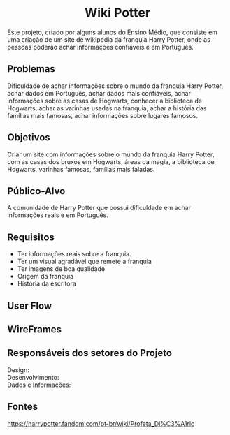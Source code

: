 <h1 align="center">Wiki Potter</h1>
Este projeto, criado por alguns alunos do Ensino Médio, que consiste em uma criação de um site de wikipedia da franquia Harry Potter, onde as pessoas poderão achar informações confiáveis e em Português.

## Problemas
Dificuldade de achar informações sobre o mundo da franquia Harry Potter, achar dados em Português, achar dados mais confiáveis, achar informações sobre as casas de Hogwarts, conhecer a biblioteca de Hogwarts, achar as varinhas usadas na franquia, achar a história das famílias mais famosas, achar informações sobre lugares famosos.

## Objetivos
Criar um site com informações sobre o mundo da franquia Harry Potter, com as casas dos bruxos em Hogwarts, áreas da magia, a biblioteca de Hogwarts, varinhas famosas, famílias mais faladas.

## Público-Alvo
A comunidade de Harry Potter que possui dificuldade em achar informações reais e em Português.

## Requisitos
* Ter informações reais sobre a franquia.
* Ter um visual agradável que remete a franquia
* Ter imagens de boa qualidade
* Origem da franquia
* História da escritora

## User Flow
## WireFrames
## Responsáveis dos setores do Projeto
Design:\
Desenvolvimento:\
Dados e Informações:

## Fontes
https://harrypotter.fandom.com/pt-br/wiki/Profeta_Di%C3%A1rio